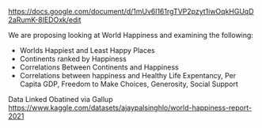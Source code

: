https://docs.google.com/document/d/1mUv6l161rgTVP2pzyt1iwOqkHGUqD2aRumK-8IEDOxk/edit

We are proposing looking at World Happiness and examining the following:

 - Worlds Happiest and Least Happy Places
 - Continents ranked by Happiness
 - Correlations Between Continents and Happiness
 - Correlations between happiness and Healthy Life Expentancy, Per Capita GDP, Freedom to Make Choices, Generosity, Social Support
 

Data Linked Obatined via Gallup
https://www.kaggle.com/datasets/ajaypalsinghlo/world-happiness-report-2021
